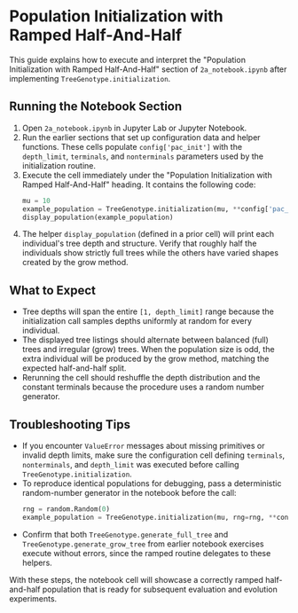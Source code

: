 # Population Initialization with Ramped Half-And-Half

This guide explains how to execute and interpret the "Population Initialization with Ramped Half-And-Half" section of `2a_notebook.ipynb` after implementing `TreeGenotype.initialization`.

## Running the Notebook Section
1. Open `2a_notebook.ipynb` in Jupyter Lab or Jupyter Notebook.
2. Run the earlier sections that set up configuration data and helper functions. These cells populate `config['pac_init']` with the `depth_limit`, `terminals`, and `nonterminals` parameters used by the initialization routine.
3. Execute the cell immediately under the "Population Initialization with Ramped Half-And-Half" heading. It contains the following code:
   ```python
   mu = 10
   example_population = TreeGenotype.initialization(mu, **config['pac_init'])
   display_population(example_population)
   ```
4. The helper `display_population` (defined in a prior cell) will print each individual's tree depth and structure. Verify that roughly half the individuals show strictly full trees while the others have varied shapes created by the grow method.

## What to Expect
- Tree depths will span the entire `[1, depth_limit]` range because the initialization call samples depths uniformly at random for every individual.
- The displayed tree listings should alternate between balanced (full) trees and irregular (grow) trees. When the population size is odd, the extra individual will be produced by the grow method, matching the expected half-and-half split.
- Rerunning the cell should reshuffle the depth distribution and the constant terminals because the procedure uses a random number generator.

## Troubleshooting Tips
- If you encounter `ValueError` messages about missing primitives or invalid depth limits, make sure the configuration cell defining `terminals`, `nonterminals`, and `depth_limit` was executed before calling `TreeGenotype.initialization`.
- To reproduce identical populations for debugging, pass a deterministic random-number generator in the notebook before the call:
  ```python
  rng = random.Random(0)
  example_population = TreeGenotype.initialization(mu, rng=rng, **config['pac_init'])
  ```
- Confirm that both `TreeGenotype.generate_full_tree` and `TreeGenotype.generate_grow_tree` from earlier notebook exercises execute without errors, since the ramped routine delegates to these helpers.

With these steps, the notebook cell will showcase a correctly ramped half-and-half population that is ready for subsequent evaluation and evolution experiments.
